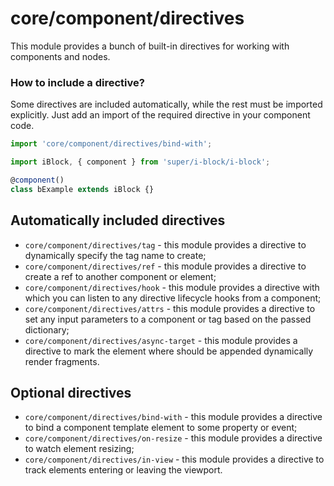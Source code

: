 # core/component/directives

This module provides a bunch of built-in directives for working with components and nodes.

### How to include a directive?

Some directives are included automatically, while the rest must be imported explicitly.
Just add an import of the required directive in your component code.

```js
import 'core/component/directives/bind-with';

import iBlock, { component } from 'super/i-block/i-block';

@component()
class bExample extends iBlock {}
```

## Automatically included directives

* `core/component/directives/tag` - this module provides a directive to dynamically specify the tag name to create;
* `core/component/directives/ref` - this module provides a directive to create a ref to another component or element;
* `core/component/directives/hook` - this module provides a directive with which you can listen to any directive lifecycle hooks from a component;
* `core/component/directives/attrs` - this module provides a directive to set any input parameters to a component or tag based on the passed dictionary;
* `core/component/directives/async-target` - this module provides a directive to mark the element where should be appended dynamically render fragments.

## Optional directives

* `core/component/directives/bind-with` - this module provides a directive to bind a component template element to some property or event;
* `core/component/directives/on-resize` - this module provides a directive to watch element resizing;
* `core/component/directives/in-view` - this module provides a directive to track elements entering or leaving the viewport.
